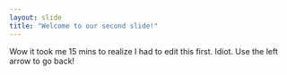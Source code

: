 ```yaml
---
layout: slide
title: "Welcome to our second slide!"
---
```

Wow it took me 15 mins to realize I had to edit this first. Idiot. 
Use the left arrow to go back!
